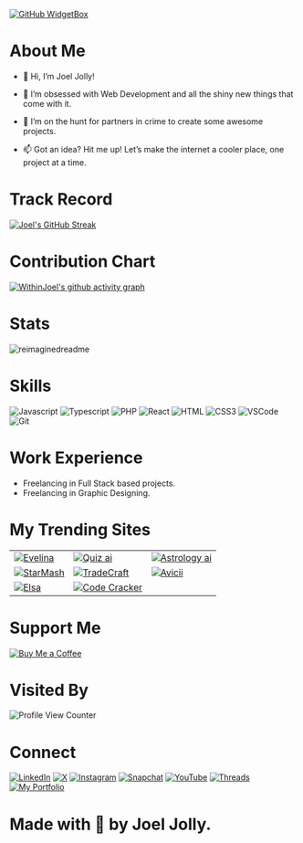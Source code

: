 [![GitHub WidgetBox](https://github-widgetbox.vercel.app/api/profile?username=withinjoel&data=followers,repositories,stars,commits&theme=darkmode)](https://github.com/Jurredr/github-widgetbox)
# About Me

* 👋 Hi, I’m Joel Jolly!

* 👀 I’m obsessed with Web Development and all the shiny new things that come with it.
* 💞️ I’m on the hunt for partners in crime to create some awesome projects.
* 📫 Got an idea? Hit me up! Let’s make the internet a cooler place, one project at a time.

# Track Record
<a href="https://github.com/withinJoel">
  <img src="https://streak-stats.demolab.com?user=withinjoel&theme=github-dark" alt="Joel's GitHub Streak">
</a>

# Contribution Chart
[![WithinJoel's github activity graph](https://github-readme-activity-graph.vercel.app/graph?username=Withinjoel&theme=react-dark)](https://github.com/withinjoel/)

# Stats
<img src="https://myreadme.vercel.app/api/embed/withinjoel?panels=userstatistics,toprepositories,toplanguages,commitgraph" alt="reimaginedreadme" />

# Skills
![Javascript](https://img.shields.io/badge/Javascript-F0DB4F?style=for-the-badge&labelColor=black&logo=javascript&logoColor=F0DB4F)
![Typescript](https://img.shields.io/badge/Typescript-007acc?style=for-the-badge&labelColor=black&logo=typescript&logoColor=007acc)
![PHP](https://img.shields.io/badge/php-F05032?style=for-the-badge&logo=php&logoColor=white)
![React](https://img.shields.io/badge/-React-61DBFB?style=for-the-badge&labelColor=black&logo=react&logoColor=61DBFB)
![HTML](https://img.shields.io/badge/HTML5-E34F26?style=for-the-badge&logo=html5&logoColor=white)
![CSS3](https://img.shields.io/badge/CSS3-1572B6?style=for-the-badge&logo=css3&logoColor=white)
![VSCode](https://img.shields.io/badge/Visual_Studio-0078d7?style=for-the-badge&logo=visual%20studio&logoColor=white)
![Git](https://img.shields.io/badge/Git-F05032?style=for-the-badge&logo=git&logoColor=white)

# Work Experience
* Freelancing in Full Stack based projects.
* Freelancing in Graphic Designing.

# My Trending Sites

<table>
  <tr>
    <td><a href="https://example.com/link1"><img src="https://github.com/user-attachments/assets/5ef0b5a6-b047-47c7-8e1e-ba4ab5479609" alt="Evelina" style="max-width: 150px; max-height: 150px; width: auto; height: auto;"/></a></td>
    <td><a href="https://example.com/link2"><img src="https://github.com/user-attachments/assets/8e018895-cc38-49ea-9b14-e16ff804791c" alt="Quiz ai" style="max-width: 150px; max-height: 150px; width: auto; height: auto;"/></a></td>
    <td><a href="https://example.com/link3"><img src="https://github.com/user-attachments/assets/ea9dc972-07f9-4346-9e40-583f08b1ec43" alt="Astrology ai" style="max-width: 150px; max-height: 150px; width: auto; height: auto;"/></a></td>
  </tr>
  <tr>
    <td><a href="https://example.com/link4"><img src="https://github.com/user-attachments/assets/8264e34d-edb7-47dc-bdc8-75fb94366dbe" alt="StarMash" style="max-width: 150px; max-height: 150px; width: auto; height: auto;"/></a></td>
    <td><a href="https://example.com/link5"><img src="https://github.com/user-attachments/assets/c149407c-d98f-4b04-8cfb-a6ef4b9e565d" alt="TradeCraft" style="max-width: 150px; max-height: 150px; width: auto; height: auto;"/></a></td>
    <td><a href="https://example.com/link6"><img src="https://github.com/user-attachments/assets/a03215b5-8631-4883-bca6-3e814f94cb67" alt="Avicii" style="max-width: 150px; max-height: 150px; width: auto; height: auto;"/></a></td>
  </tr>
  <tr>
    <td><a href="https://example.com/link7"><img src="https://github.com/user-attachments/assets/cd597cc0-e081-4cae-8994-084ee2b648b8" alt="Elsa" style="max-width: 150px; max-height: 150px; width: auto; height: auto;"/></a></td>
    <td><a href="https://example.com/link8"><img src="https://github.com/user-attachments/assets/cb961721-a5c2-4f64-be7c-a50bc82e15dc" alt="Code Cracker" style="max-width: 150px; max-height: 150px; width: auto; height: auto;"/></a></td>
  </tr>
</table>


# Support Me
[![Buy Me a Coffee](https://img.shields.io/badge/Buy%20Me%20a%20Coffee-Donate-orange?style=for-the-badge&logo=buy-me-a-coffee)](https://www.buymeacoffee.com/withinjoel)

# Visited By
![Profile View Counter](https://komarev.com/ghpvc/?username=withinjoel)

# Connect

<a href="https://www.linkedin.com/in/withinjoel/" target="_blank"><img src="https://img.shields.io/badge/LinkedIn-%230077B5.svg?&style=flat-square&logo=linkedin&logoColor=white" alt="LinkedIn"></a>
<a href="https://x.com/withinjoel" target="_blank"><img src="https://img.shields.io/badge/Twitter-%231877F2.svg?&style=flat-square&logo=X&logoColor=white" alt="X"></a>
<a href="https://www.instagram.com/withinjoel/" target="_blank"><img src="https://img.shields.io/badge/Instagram-%23E4405F.svg?&style=flat-square&logo=instagram&logoColor=white" alt="Instagram"></a>
<a href="https://www.snapchat.com/add/withinjoel" target="_blank"><img src="https://img.shields.io/badge/Snapchat-%23FFFC00.svg?&style=flat-square&logo=snapchat&logoColor=white" alt="Snapchat"></a>
<a href="https://youtube.com/c/djjoeljolly" target="_blank"><img src="https://img.shields.io/badge/YouTube-%23FF0000.svg?&style=flat-square&logo=youtube&logoColor=white" alt="YouTube"></a>
<a href="https://www.threads.net/@withinjoel" target="_blank"><img src="https://img.shields.io/badge/Threads-%23E4405F.svg?&style=flat-square&logo=threads&logoColor=white" alt="Threads"></a>
<a href="https://joeljolly.pages.dev" target="_blank"><img src="https://img.shields.io/badge/Portfolio-%231877F2.svg?&style=flat-square&logoColor=white" alt="My Portfolio"></a>

# Made with 💖 by Joel Jolly.
